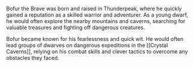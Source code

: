 Bofur the Brave was born and raised in Thunderpeak, where he quickly gained a reputation as a skilled warrior and adventurer. As a young dwarf, he would often explore the nearby mountains and caverns, searching for valuable treasures and fighting off dangerous creatures.

Bofur became known for his fearlessness and quick wit. He would often lead groups of dwarves on dangerous expeditions in the [[Crystal Caverns]], relying on his combat skills and clever tactics to overcome any obstacles they faced.